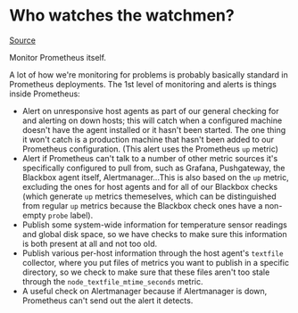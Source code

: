 # Who watches the watchmen?

[Source](https://utcc.utoronto.ca/~cks/space/blog/sysadmin/PrometheusSelfMonitoring)

Monitor Prometheus itself.

A lot of how we're monitoring for problems is probably basically standard in Prometheus deployments. The 1st level of monitoring and alerts is things inside Prometheus:

- Alert on unresponsive host agents as part of our general checking for and alerting on down hosts; this will catch when a configured machine doesn't have the agent installed or it hasn't been started. The one thing it won't catch is a production machine that hasn't been added to our Prometheus configuration. (This alert uses the Prometheus `up` metric)
- Alert if Prometheus can't talk to a number of other metric sources it's specifically configured to pull from, such as Grafana, Pushgateway, the Blackbox agent itself, Alertmanager...This is also based on the `up` metric, excluding the ones for host agents and for all of our Blackbox checks (which generate `up` metrics themeselves, which can be distinguished from regular `up` metrics because the Blackbox check ones have a non-empty `probe` label).
- Publish some system-wide information for temperature sensor readings and global disk space, so we have checks to make sure this information is both present at all and not too old.
- Publish various per-host information through the host agent's `textfile` collector, where you put files of metrics you want to publish in a specific directory, so we check to make sure that these files aren't too stale through the `node_textfile_mtime_seconds` metric.
- A useful check on Alertmanager because if Alertmanager is down, Prometheus can't send out the alert it detects.

